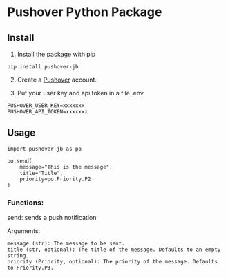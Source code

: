 # Pushover Python Package

## Install

1. Install the package with pip

```
pip install pushover-jb
```

2. Create a [Pushover](https://pushover.net) account.

3. Put your user key and api token in a file .env

```
PUSHOVER_USER_KEY=xxxxxxx
PUSHOVER_API_TOKEN=xxxxxxx
```

## Usage

```
import pushover-jb as po

po.send(
    message="This is the message", 
    title="Title", 
    priority=po.Priority.P2
)
```

### Functions:

send: sends a push notification

Arguments:
```
message (str): The message to be sent.
title (str, optional): The title of the message. Defaults to an empty string.
priority (Priority, optional): The priority of the message. Defaults to Priority.P3.
```
